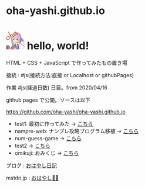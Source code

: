 # oha-yashi.github.io

<h1><a href="https://mstdn.jp/@hys2490" target="_blank"><img src="img/ohayashi-icon.png" class="icon" 
            alt="めっちゃかわいいアイコン" height="50px"></a> hello, world!</h1>
<p>HTML + CSS + JavaScript で作ってみたもの置き場</p>

接続 : #js(接続方法:直接 or Localhost or githubPages)

<p>作業 #js(経過日数) 日目。from 2020/04/16</p>
<p>github pages で公開。ソースは以下</p>
<p><a href="https://github.com/oha-yashi/oha-yashi.github.io">https://github.com/oha-yashi/oha-yashi.github.io</a></p>

<ul>
  <li>test1: 最初に作ってみた → 
      <a class="myref" href="test1/index.html">こちら</a>
  </li>
  <li>nampre-web: ナンプレ攻略プログラム移植 → 
      <a class="myref" href="np-jq/index.html">こちら</a>
  </li>
  <li>num-guess-game → 
      <a class="myref" href="num-guess-game/index.html">こちら</a>
  </li>
  <li>test2 → 
      <a class="myref" href="test2/index.html">こちら</a>
  </li>
  <li>omikuji: おみくじ →
      <a class="myref" href="omikuji/index.html">こちら</a>
  </li>
</ul>

<p>ブログ : <a rel="me" href="https://o-treetree.hatenablog.com/">おはやし日記</a></p>
<p>mstdn.jp : <a rel="me" href="https://mstdn.jp/@hys2490">おはやし🌲🌲</a></p>

